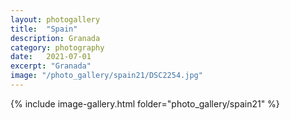 ```yaml
---
layout: photogallery
title:  "Spain"
description: Granada
category: photography
date:   2021-07-01
excerpt: "Granada"
image: "/photo_gallery/spain21/DSC2254.jpg"
---
```

{% include image-gallery.html folder="photo_gallery/spain21" %}
